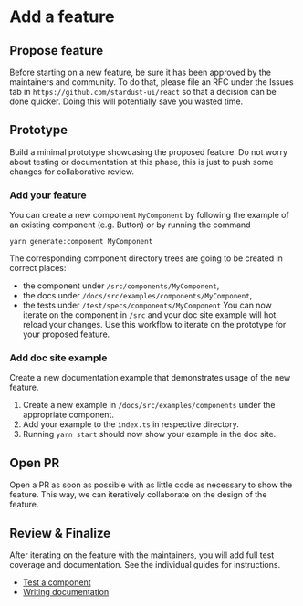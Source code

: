 Add a feature
=============

<!-- START doctoc generated TOC please keep comment here to allow auto update -->
<!-- DON'T EDIT THIS SECTION, INSTEAD RE-RUN doctoc TO UPDATE -->



<!-- END doctoc generated TOC please keep comment here to allow auto update -->

## Propose feature

Before starting on a new feature, be sure it has been approved by the maintainers and community. To do that, please file an RFC under the Issues tab in `https://github.com/stardust-ui/react` so that a decision can be done quicker. Doing this will potentially save you wasted time.

## Prototype

Build a minimal prototype showcasing the proposed feature. Do not worry about testing or documentation at this phase, this is just to push some changes for collaborative review.

### Add your feature

You can create a new component `MyComponent` by following the example of an existing component (e.g. Button) or by running the command
```
yarn generate:component MyComponent
```

The corresponding component directory trees are going to be created in correct places:
  - the component under `/src/components/MyComponent`,
  - the docs under `/docs/src/examples/components/MyComponent`,
  - the tests under `/test/specs/components/MyComponent`
You can now iterate on the component in `/src` and your doc site example will hot reload your changes. Use this workflow to iterate on the prototype for your proposed feature.

### Add doc site example

Create a new documentation example that demonstrates usage of the new feature.
1. Create a new example in `/docs/src/examples/components` under the appropriate component.
1. Add your example to the `index.ts` in respective directory.
1. Running `yarn start` should now show your example in the doc site.

## Open PR

Open a PR as soon as possible with as little code as necessary to show the feature. This way, we can iteratively collaborate on the design of the feature.

## Review & Finalize

After iterating on the feature with the maintainers, you will add full test coverage and documentation. See the individual guides for instructions.

- [Test a component](test-a-feature.md)
- [Writing documentation](document-a-feature.md)
